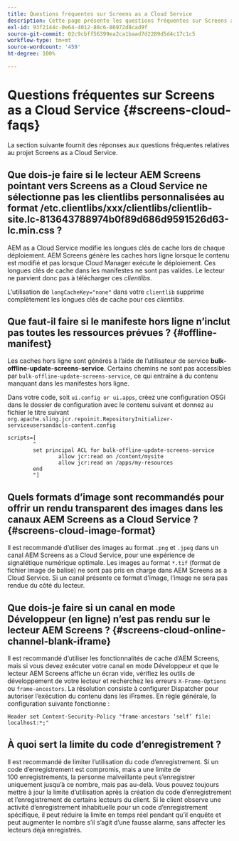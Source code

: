 ```yaml
---
title: Questions fréquentes sur Screens as a Cloud Service
description: Cette page présente les questions fréquentes sur Screens as a Cloud Service.
exl-id: 93f2144c-0e64-4012-88c6-86972d8cad9f
source-git-commit: 02c9cbff56399ea2ca1baad7d2289d5d4c17c1c5
workflow-type: tm+mt
source-wordcount: '459'
ht-degree: 100%

---
```


# Questions fréquentes sur Screens as a Cloud Service {#screens-cloud-faqs}

La section suivante fournit des réponses aux questions fréquentes relatives au projet Screens as a Cloud Service.

## Que dois-je faire si le lecteur AEM Screens pointant vers Screens as a Cloud Service ne sélectionne pas les clientlibs personnalisées au format /etc.clientlibs/xxx/clientlibs/clientlib-site.lc-813643788974b0f89d686d9591526d63-lc.min.css ?

AEM as a Cloud Service modifie les longues clés de cache lors de chaque déploiement. AEM Screens génère les caches hors ligne lorsque le contenu est modifié et pas lorsque Cloud Manager exécute le déploiement. Ces longues clés de cache dans les manifestes ne sont pas valides. Le lecteur ne parvient donc pas à télécharger ces *clientlibs*.

L’utilisation de `longCacheKey="none"` dans votre `clientlib` supprime complètement les longues clés de cache pour ces *clientlibs*.


## Que faut-il faire si le manifeste hors ligne n’inclut pas toutes les ressources prévues ? {#offline-manifest}

Les caches hors ligne sont générés à l’aide de l’utilisateur de service **bulk-offline-update-screens-service**. Certains chemins ne sont pas accessibles par `bulk-offline-update-screens-service`, ce qui entraîne à du contenu manquant dans les manifestes hors ligne.

Dans votre code, soit `ui.config or ui.apps`, créez une configuration OSGi dans le dossier de configuration avec le contenu suivant et donnez au fichier le titre suivant `org.apache.sling.jcr.repoinit.RepositoryInitializer-serviceusersandacls-content.config`

```
scripts=[
        "
        set principal ACL for bulk-offline-update-screens-service
                allow jcr:read on /content/mysite
                allow jcr:read on /apps/my-resources
        end
        "] 
```

## Quels formats d’image sont recommandés pour offrir un rendu transparent des images dans les canaux AEM Screens as a Cloud Service ? {#screens-cloud-image-format}

Il est recommandé d’utiliser des images au format `.png` et `.jpeg` dans un canal AEM Screens as a Cloud Service, pour une expérience de signalétique numérique optimale.
Les images au format `*.tif` (format de fichier image de balise) ne sont pas pris en charge dans AEM Screens as a Cloud Service. Si un canal présente ce format d’image, l’image ne sera pas rendue du côté du lecteur.

## Que dois-je faire si un canal en mode Développeur (en ligne) n’est pas rendu sur le lecteur AEM Screens ? {#screens-cloud-online-channel-blank-iframe}

Il est recommandé d’utiliser les fonctionnalités de cache d’AEM Screens, mais si vous devez exécuter votre canal en mode Développeur et que le lecteur AEM Screens affiche un écran vide, vérifiez les outils de développement de votre lecteur et recherchez les erreurs `X-Frame-Options` ou `frame-ancestors`. La résolution consiste à configurer Dispatcher pour autoriser l’exécution du contenu dans les iFrames. En règle générale, la configuration suivante fonctionne :

```
Header set Content-Security-Policy "frame-ancestors ‘self’ file: localhost:*;"
```

## À quoi sert la limite du code d’enregistrement ?

Il est recommandé de limiter l’utilisation du code d’enregistrement. Si un code d’enregistrement est compromis, mais a une limite de 100 enregistrements, la personne malveillante peut s’enregistrer uniquement jusqu’à ce nombre, mais pas au-delà. Vous pouvez toujours mettre à jour la limite d’utilisation après la création du code d’enregistrement et l’enregistrement de certains lecteurs du client. Si le client observe une activité d’enregistrement inhabituelle pour un code d’enregistrement spécifique, il peut réduire la limite en temps réel pendant qu’il enquête et peut augmenter le nombre s’il s’agit d’une fausse alarme, sans affecter les lecteurs déjà enregistrés.
